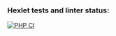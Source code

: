 ### Hexlet tests and linter status:
[![PHP CI](https://github.com/qwelp/php-project-lvl2/actions/workflows/workflow.yml/badge.svg)](https://github.com/qwelp/php-project-lvl2/actions/workflows/workflow.yml)
